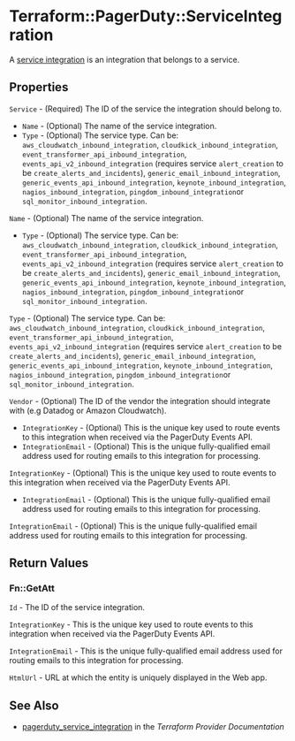 # Terraform::PagerDuty::ServiceIntegration

A [service integration](https://v2.developer.pagerduty.com/v2/page/api-reference#!/Services/post_services_id_integrations) is an integration that belongs to a service.

## Properties

`Service` - (Required) The ID of the service the integration should belong to.
* `Name` - (Optional) The name of the service integration.
* `Type` - (Optional) The service type. Can be:
`aws_cloudwatch_inbound_integration`,
`cloudkick_inbound_integration`,
`event_transformer_api_inbound_integration`,
`events_api_v2_inbound_integration` (requires service `alert_creation` to be `create_alerts_and_incidents`),
`generic_email_inbound_integration`,
`generic_events_api_inbound_integration`,
`keynote_inbound_integration`,
`nagios_inbound_integration`,
`pingdom_inbound_integration`or `sql_monitor_inbound_integration`.

`Name` - (Optional) The name of the service integration.
* `Type` - (Optional) The service type. Can be:
`aws_cloudwatch_inbound_integration`,
`cloudkick_inbound_integration`,
`event_transformer_api_inbound_integration`,
`events_api_v2_inbound_integration` (requires service `alert_creation` to be `create_alerts_and_incidents`),
`generic_email_inbound_integration`,
`generic_events_api_inbound_integration`,
`keynote_inbound_integration`,
`nagios_inbound_integration`,
`pingdom_inbound_integration`or `sql_monitor_inbound_integration`.

`Type` - (Optional) The service type. Can be:
`aws_cloudwatch_inbound_integration`,
`cloudkick_inbound_integration`,
`event_transformer_api_inbound_integration`,
`events_api_v2_inbound_integration` (requires service `alert_creation` to be `create_alerts_and_incidents`),
`generic_email_inbound_integration`,
`generic_events_api_inbound_integration`,
`keynote_inbound_integration`,
`nagios_inbound_integration`,
`pingdom_inbound_integration`or `sql_monitor_inbound_integration`.

`Vendor` - (Optional) The ID of the vendor the integration should integrate with (e.g Datadog or Amazon Cloudwatch).
* `IntegrationKey` - (Optional) This is the unique key used to route events to this integration when received via the PagerDuty Events API.
* `IntegrationEmail` - (Optional) This is the unique fully-qualified email address used for routing emails to this integration for processing.

`IntegrationKey` - (Optional) This is the unique key used to route events to this integration when received via the PagerDuty Events API.
* `IntegrationEmail` - (Optional) This is the unique fully-qualified email address used for routing emails to this integration for processing.

`IntegrationEmail` - (Optional) This is the unique fully-qualified email address used for routing emails to this integration for processing.


## Return Values

### Fn::GetAtt

`Id` - The ID of the service integration.

`IntegrationKey` - This is the unique key used to route events to this integration when received via the PagerDuty Events API.

`IntegrationEmail` - This is the unique fully-qualified email address used for routing emails to this integration for processing.

`HtmlUrl` - URL at which the entity is uniquely displayed in the Web app.

## See Also

* [pagerduty_service_integration](https://www.terraform.io/docs/providers/pagerduty/r/service_integration.html) in the _Terraform Provider Documentation_